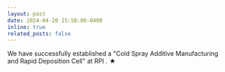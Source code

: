 ```yaml
---
layout: post
date: 2024-04-20 15:58:00-0400
inline: true
related_posts: false
---
```

   
We have successfully established a "Cold Spray Additive Manufacturing and Rapid Deposition Cell" at RPI . <span class="star">&#9733;</span>
 


 